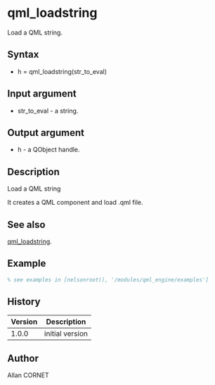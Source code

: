 

# qml_loadstring

Load a QML string.

## Syntax

- h = qml_loadstring(str_to_eval)

## Input argument

 - str_to_eval - a string.

## Output argument

 - h - a QObject handle.

## Description


  <p>Load a QML string</p>
  <p>It creates a QML component and load .qml file.</p>


## See also

[qml_loadstring](qml_loadstring.md).
## Example

```matlab
% see examples in [nelsonroot(), '/modules/qml_engine/examples']
```

## History

|Version|Description|
|------|------|
|1.0.0|initial version|


## Author

Allan CORNET



